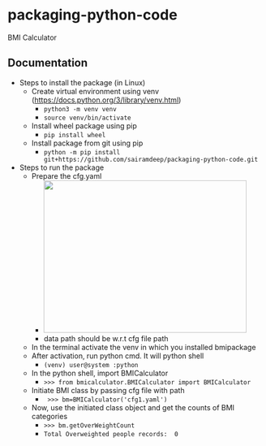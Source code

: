 # packaging-python-code
BMI Calculator  
## Documentation
* Steps to install the package (in Linux)
  * Create virtual environment using venv (https://docs.python.org/3/library/venv.html)
    * ``` python3 -m venv venv ```
    * ``` source venv/bin/activate ```  
  * Install wheel package using pip
    * ``` pip install wheel ```
  * Install package from git using pip 
    * ```python -m pip install git+https://github.com/sairamdeep/packaging-python-code.git ```  
* Steps to run the package
  * Prepare the cfg.yaml
    * <img src="https://user-images.githubusercontent.com/22652457/156877123-d514fba4-bbe5-447c-83a7-2e58cef06360.png"  width="400" height="300"> 
    * data path should be w.r.t cfg file path
  * In the terminal activate the venv in which you installed bmipackage
  * After activation, run python cmd. It will python shell
    * ```(venv) user@system :python``` 
  * In the python shell, import BMICalculator
    * ``` >>> from bmicalculator.BMICalculator import BMICalculator ```  
  * Initiate BMI class by passing cfg file with path
    * ``` >>> bm=BMICalculator('cfg1.yaml')```
  * Now, use the initiated class object and get the counts of BMI categories
    * ``` >>> bm.getOverWeightCount ```
    * ```Total Overweighted people records:  0 ```

